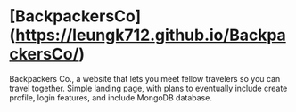 # [BackpackersCo] (https://leungk712.github.io/BackpackersCo/)

Backpackers Co., a website that lets you meet fellow travelers so you can travel together. Simple landing page, with plans to
eventually include create profile, login features, and include MongoDB database. 
